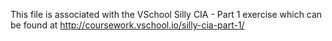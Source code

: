 This file is associated with the VSchool Silly CIA - Part 1 exercise which can be found at http://coursework.vschool.io/silly-cia-part-1/